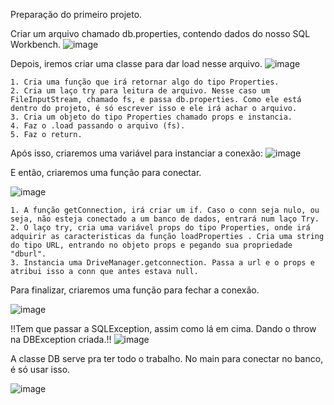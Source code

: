 Preparação do primeiro projeto.

Criar um arquivo chamado db.properties, contendo dados do nosso SQL Workbench.
![image](https://github.com/zenonxd/jdbc/assets/64092861/7d392278-eb25-41a0-bb0c-2888db043469)


Depois, iremos criar uma classe para dar load nesse arquivo.
![image](https://github.com/zenonxd/jdbc/assets/64092861/187bacb0-05a6-402e-8037-0454507d75cd)

	1. Cria uma função que irá retornar algo do tipo Properties.
	2. Cria um laço try para leitura de arquivo. Nesse caso um FileInputStream, chamado fs, e passa db.properties. Como ele está dentro do projeto, é só escrever isso e ele irá achar o arquivo.
	3. Cria um objeto do tipo Properties chamado props e instancia.
	4. Faz o .load passando o arquivo (fs).
	5. Faz o return.

 Após isso, criaremos uma variável para instanciar a conexão: ![image](https://github.com/zenonxd/jdbc/assets/64092861/a9b495ad-5eaa-40f8-bedf-3bb49aedfeec)

 E então, criaremos uma função para conectar.
 
 ![image](https://github.com/zenonxd/jdbc/assets/64092861/df4d38f7-65ee-4f89-ae51-aaeffc0b54f0)

	1. A função getConnection, irá criar um if. Caso o conn seja nulo, ou seja, não esteja conectado a um banco de dados, entrará num laço Try.
	2. O laço try, cria uma variável props do tipo Properties, onde irá adquirir as caracteristicas da função loadProperties . Cria uma string do tipo URL, entrando no objeto props e pegando sua propriedade "dburl".
	3. Instancia uma DriveManager.getconnection. Passa a url e o props e atribui isso a conn que antes estava null.

Para finalizar, criaremos uma função para fechar a conexão.

![image](https://github.com/zenonxd/jdbc/assets/64092861/5e03e1fe-6a54-4807-9839-7d2a2deb667e)

!!Tem que passar a SQLException, assim como lá em cima. Dando o throw na DBException criada.!! 
![image](https://github.com/zenonxd/jdbc/assets/64092861/e7508dd3-dec5-49c4-8ada-443fe90dbbc2)


A classe DB serve pra ter todo o trabalho. No main para conectar no banco, é só usar isso.

![image](https://github.com/zenonxd/jdbc/assets/64092861/b81616b7-b94b-4e64-ae0c-840694af43c7)
